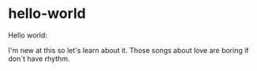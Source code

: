 # hello-world 
Hello world:


I'm new at this so let's learn about it.
Those songs about love are boring if don´t have rhythm.



